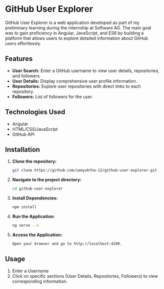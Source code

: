 # GitHub User Explorer

GitHub User Explorer is a web application developed as part of my preliminary learning during the internship at Software AG. The main goal was to gain proficiency in Angular, JavaScript, and ES6 by building a platform that allows users to explore detailed information about GitHub users effortlessly.

## Features

- **User Search:** Enter a GitHub username to view user details, repositories, and followers.
- **User Details:** Display comprehensive user profile information.
- **Repositories:** Explore user repositories with direct links to each repository.
- **Followers:** List of followers for the user.

## Technologies Used

- Angular
- HTML/CSS/JavaScript
- GitHub API

## Installation

1. **Clone the repository:**

   ```bash
   git clone https://github.com/samyuktha-12/github-user-explorer.git
   ```

2. **Navigate to the project directory:**

    ```bash
    cd github-user-explorer
    ```

3. **Install Dependencies:**

    ```bash
    npm install
    ```

4. **Run the Application:**

    ```bash
    ng serve --o
    ```

5. **Access the Application:**

    ```bash
    Open your browser and go to http://localhost:4200.
    ```

## Usage

1. Enter a Username
2. Click on specific sections (User Details, Repositories, Followers) to view corresponding information.
